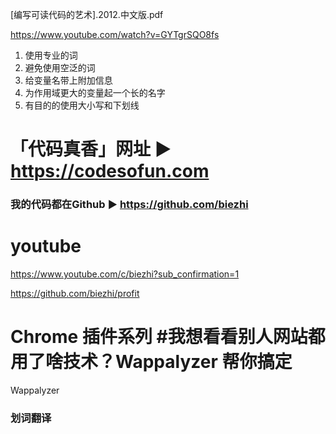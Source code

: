 [编写可读代码的艺术].2012.中文版.pdf

https://www.youtube.com/watch?v=GYTgrSQO8fs

1. 使用专业的词
2. 避免使用空泛的词
3. 给变量名带上附加信息
4. 为作用域更大的变量起一个长的名字
5. 有目的的使用大小写和下划线

# 「代码真香」网址 ► https://codesofun.com
### 我的代码都在Github ► https://github.com/biezhi

# youtube
https://www.youtube.com/c/biezhi?sub_confirmation=1

https://github.com/biezhi/profit

# Chrome 插件系列 #我想看看别人网站都用了啥技术？Wappalyzer 帮你搞定
Wappalyzer
### 划词翻译 
